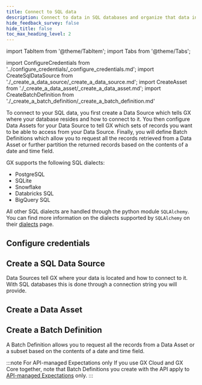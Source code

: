 ```yaml
---
title: Connect to SQL data
description: Connect to data in SQL databases and organize that data into Batches for retrieval and validation.
hide_feedback_survey: false
hide_title: false
toc_max_heading_level: 2
---
```


import TabItem from '@theme/TabItem';
import Tabs from '@theme/Tabs';

import ConfigureCredentials from '../configure_credentials/_configure_credentials.md';
import CreateSqlDataSource from './_create_a_data_source/_create_a_data_source.md';
import CreateAsset from './_create_a_data_asset/_create_a_data_asset.md';
import CreateBatchDefinition from './_create_a_batch_definition/_create_a_batch_definition.md'

To connect to your SQL data, you first create a Data Source which tells GX where your database resides and how to connect to it.  You then configure Data Assets for your Data Source to tell GX which sets of records you want to be able to access from your Data Source.  Finally, you will define Batch Definitions which allow you to request all the records retrieved from a Data Asset or further partition the returned records based on the contents of a date and time field.

GX supports the following SQL dialects:

- PostgreSQL
- SQLite
- Snowflake
- Databricks SQL
- BigQuery SQL

All other SQL dialects are handled through the python module `SQLAlchemy`.  You can find more information on the dialects supported by `SQLAlchemy` on their [dialects](https://docs.sqlalchemy.org/en/20/dialects/index.html) page.

## Configure credentials

<ConfigureCredentials/>

## Create a SQL Data Source

Data Sources tell GX where your data is located and how to connect to it.  With SQL databases this is done through a connection string you will provide.

<CreateSqlDataSource/>

## Create a Data Asset

<CreateAsset/>

## Create a Batch Definition

A Batch Definition allows you to request all the records from a Data Asset or a subset based on the contents of a date and time field.

:::note For API-managed Expectations only
If you use GX Cloud and GX Core together, note that Batch Definitions you create with the API apply to [API-managed Expectations](/cloud/expectations/manage_expectations.md#gx-managed-vs-api-managed-expectations) only.
:::

<CreateBatchDefinition/>